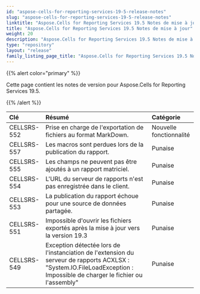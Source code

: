 ```yaml
---
id: "aspose-cells-for-reporting-services-19-5-release-notes"
slug: "aspose-cells-for-reporting-services-19-5-release-notes"
linktitle: "Aspose.Cells for Reporting Services 19.5 Notes de mise à jour"
title: "Aspose.Cells for Reporting Services 19.5 Notes de mise à jour"
weight: 20
description: "Aspose.Cells for Reporting Services 19.5 Notes de mise à jour – the latest updates and fixes."
type: "repository"
layout: "release"
family_listing_page_title: "Aspose.Cells for Reporting Services 19.5 Notes de mise à jour"
---
```

{{% alert color="primary" %}} 

Cette page contient les notes de version pour Aspose.Cells for Reporting Services 19.5.

{{% /alert %}} 

|**Clé**|**Résumé**|**Catégorie**|
|:- |:- |:- |
|CELLSRS-552|Prise en charge de l'exportation de fichiers au format MarkDown.|Nouvelle fonctionnalité|
|CELLSRS-557|Les macros sont perdues lors de la publication du rapport.|Punaise|
|CELLSRS-555|Les champs ne peuvent pas être ajoutés à un rapport matriciel.|Punaise|
|CELLSRS-554|L'URL du serveur de rapports n'est pas enregistrée dans le client.|Punaise|
|CELLSRS-553|La publication du rapport échoue pour une source de données partagée.|Punaise|
|CELLSRS-551|Impossible d'ouvrir les fichiers exportés après la mise à jour vers la version 19.3|Punaise|
|CELLSRS-549|Exception détectée lors de l'instanciation de l'extension du serveur de rapports ACXLSX : "System.IO.FileLoadException : Impossible de charger le fichier ou l'assembly"|Punaise|

